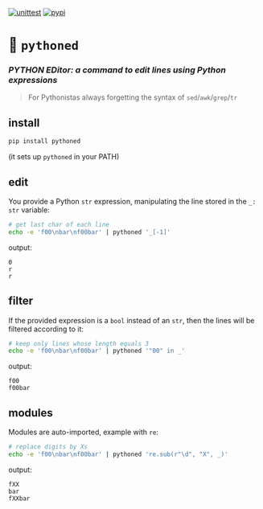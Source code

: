 [![unittest](https://github.com/ebonnal/pythoned/actions/workflows/unittest.yml/badge.svg?branch=main)](https://github.com/ebonnal/pythoned/actions)
[![pypi](https://github.com/ebonnal/pythoned/actions/workflows/pypi.yml/badge.svg?branch=main)](https://github.com/ebonnal/pythoned/actions)

# 🐉 `pythoned`

### *PYTHON EDitor: a command to edit lines using Python expressions*

> For Pythonistas always forgetting the syntax of `sed`/`awk`/`grep`/`tr`

## install
```bash
pip install pythoned
```
(it sets up `pythoned` in your PATH)

## edit
You provide a Python `str` expression, manipulating the line stored in the `_: str` variable:

```bash
# get last char of each line
echo -e 'f00\nbar\nf00bar' | pythoned '_[-1]'
```
output:
```
0
r
r
```

## filter
If the provided expression is a `bool` instead of an `str`, then the lines will be filtered according to it:
```bash
# keep only lines whose length equals 3
echo -e 'f00\nbar\nf00bar' | pythoned '"00" in _'
```
output:
```
f00
f00bar
```

## modules

Modules are auto-imported, example with `re`:
```bash
# replace digits by Xs
echo -e 'f00\nbar\nf00bar' | pythoned 're.sub(r"\d", "X", _)'
```
output:
```
fXX
bar
fXXbar
```
